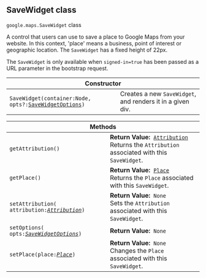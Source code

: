 <h2 id="SaveWidget"> SaveWidget class </h2><p>
<code><span itemprop="path">google.maps</span>.<span itemprop="name">SaveWidget</span></code>
class
</p><p>A control that users can use to save a place to Google Maps from your website. In this context, 'place' means a business, point of interest or geographic location. The <code>SaveWidget</code> has a fixed height of 22px. </p><p>The <code>SaveWidget</code> is only available when <code>signed-in=true</code> has been passed as a URL parameter in the bootstrap request.</p><p></p><div class="devsite-table-wrapper"><table class="constructors responsive" summary="class SaveWidget - Constructor">
<thead>
<tr><th colspan="2">Constructor</th>
</tr></thead>
<tbody>
<tr>
<td><code><span>SaveWidget(<wbr>container:Node,<wbr> opts?:</span><a href="https://github.com/amenadiel/google-maps-documentation/blob/master/docs/SaveWidgetOptions.md"><span>SaveWidgetOptions</span></a><span>)</span></code></td>
<td>Creates a new <code><span>SaveWidget</span></code>, and renders it in a given div.</td>
</tr>
</tbody>
</table></div><div class="devsite-table-wrapper"><table class="methods responsive" summary="class SaveWidget - Methods">
<thead>
<tr><th colspan="2">Methods</th>
</tr></thead>
<tbody>
<tr>
<td><code><span>getAttribution()</span></code></td>
<td><div><strong>Return Value:</strong>&nbsp; <code><a href="https://github.com/amenadiel/google-maps-documentation/blob/master/docs/Attribution.md">Attribution</a></code></div>
<div class="desc">Returns the <code>Attribution</code> associated with this <code>SaveWidget</code>.</div></td>
</tr>
<tr>
<td><code><span>getPlace()</span></code></td>
<td><div><strong>Return Value:</strong>&nbsp; <code><a href="https://github.com/amenadiel/google-maps-documentation/blob/master/docs/Place.md">Place</a></code></div>
<div class="desc">Returns the <code>Place</code> associated with this <code>SaveWidget</code>.</div></td>
</tr>
<tr>
<td><code><span>setAttribution(<wbr>attribution:</span><a href="https://github.com/amenadiel/google-maps-documentation/blob/master/docs/Attribution.md"><em><span>Attribution</span></em></a><span>)</span></code></td>
<td><div><strong>Return Value:</strong>&nbsp; <code>None</code></div>
<div class="desc">Sets the <code>Attribution</code> associated with this <code>SaveWidget</code>.</div></td>
</tr>
<tr>
<td><code><span>setOptions(<wbr>opts:</span><a href="https://github.com/amenadiel/google-maps-documentation/blob/master/docs/SaveWidgetOptions.md"><em><span>SaveWidgetOptions</span></em></a><span>)</span></code></td>
<td><div><strong>Return Value:</strong>&nbsp; <code>None</code></div>
<div class="desc"></div></td>
</tr>
<tr>
<td><code><span>setPlace(<wbr>place:</span><a href="https://github.com/amenadiel/google-maps-documentation/blob/master/docs/Place.md"><em><span>Place</span></em></a><span>)</span></code></td>
<td><div><strong>Return Value:</strong>&nbsp; <code>None</code></div>
<div class="desc">Changes the <code>Place</code> associated with this <code>SaveWidget</code>.</div></td>
</tr>
</tbody>
</table></div>